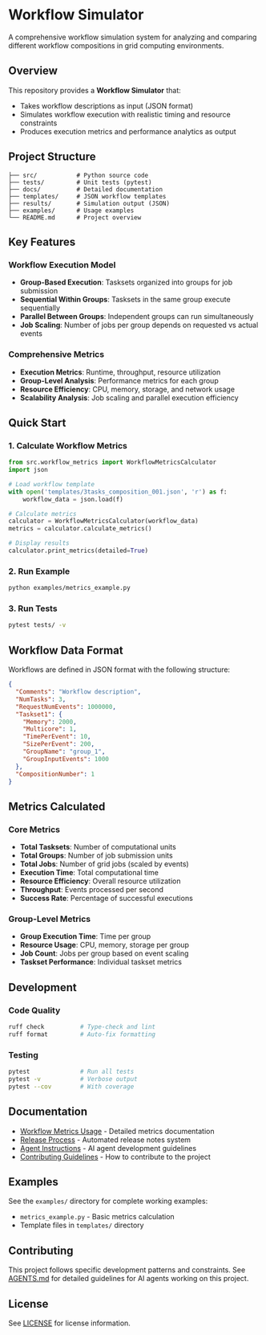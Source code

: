# Workflow Simulator

A comprehensive workflow simulation system for analyzing and comparing different workflow compositions in grid computing environments.

## Overview

This repository provides a **Workflow Simulator** that:
- Takes workflow descriptions as input (JSON format)
- Simulates workflow execution with realistic timing and resource constraints
- Produces execution metrics and performance analytics as output

## Project Structure

```
├── src/           # Python source code
├── tests/         # Unit tests (pytest)
├── docs/          # Detailed documentation
├── templates/     # JSON workflow templates
├── results/       # Simulation output (JSON)
├── examples/      # Usage examples
└── README.md      # Project overview
```

## Key Features

### Workflow Execution Model
- **Group-Based Execution**: Tasksets organized into groups for job submission
- **Sequential Within Groups**: Tasksets in the same group execute sequentially
- **Parallel Between Groups**: Independent groups can run simultaneously
- **Job Scaling**: Number of jobs per group depends on requested vs actual events

### Comprehensive Metrics
- **Execution Metrics**: Runtime, throughput, resource utilization
- **Group-Level Analysis**: Performance metrics for each group
- **Resource Efficiency**: CPU, memory, storage, and network usage
- **Scalability Analysis**: Job scaling and parallel execution efficiency

## Quick Start

### 1. Calculate Workflow Metrics

```python
from src.workflow_metrics import WorkflowMetricsCalculator
import json

# Load workflow template
with open('templates/3tasks_composition_001.json', 'r') as f:
    workflow_data = json.load(f)

# Calculate metrics
calculator = WorkflowMetricsCalculator(workflow_data)
metrics = calculator.calculate_metrics()

# Display results
calculator.print_metrics(detailed=True)
```

### 2. Run Example

```bash
python examples/metrics_example.py
```

### 3. Run Tests

```bash
pytest tests/ -v
```

## Workflow Data Format

Workflows are defined in JSON format with the following structure:

```json
{
  "Comments": "Workflow description",
  "NumTasks": 3,
  "RequestNumEvents": 1000000,
  "Taskset1": {
    "Memory": 2000,
    "Multicore": 1,
    "TimePerEvent": 10,
    "SizePerEvent": 200,
    "GroupName": "group_1",
    "GroupInputEvents": 1000
  },
  "CompositionNumber": 1
}
```

## Metrics Calculated

### Core Metrics
- **Total Tasksets**: Number of computational units
- **Total Groups**: Number of job submission units
- **Total Jobs**: Number of grid jobs (scaled by events)
- **Execution Time**: Total computational time
- **Resource Efficiency**: Overall resource utilization
- **Throughput**: Events processed per second
- **Success Rate**: Percentage of successful executions

### Group-Level Metrics
- **Group Execution Time**: Time per group
- **Resource Usage**: CPU, memory, storage per group
- **Job Count**: Jobs per group based on event scaling
- **Taskset Performance**: Individual taskset metrics

## Development

### Code Quality
```bash
ruff check          # Type-check and lint
ruff format         # Auto-fix formatting
```

### Testing
```bash
pytest              # Run all tests
pytest -v           # Verbose output
pytest --cov        # With coverage
```

## Documentation

- [Workflow Metrics Usage](docs/workflow_metrics_usage.md) - Detailed metrics documentation
- [Release Process](docs/release-process.md) - Automated release notes system
- [Agent Instructions](AGENTS.md) - AI agent development guidelines
- [Contributing Guidelines](CONTRIBUTING.md) - How to contribute to the project

## Examples

See the `examples/` directory for complete working examples:
- `metrics_example.py` - Basic metrics calculation
- Template files in `templates/` directory

## Contributing

This project follows specific development patterns and constraints. See [AGENTS.md](AGENTS.md) for detailed guidelines for AI agents working on this project.

## License

See [LICENSE](LICENSE) for license information.